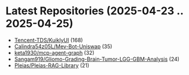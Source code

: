 # Latest Repositories (2025-04-23 .. 2025-04-25)

- [Tencent-TDS/KuiklyUI](https://github.com/Tencent-TDS/KuiklyUI) (168)
- [Calindra54z05L/Mev-Bot-Uniswap](https://github.com/Calindra54z05L/Mev-Bot-Uniswap) (35)
- [keta1930/mcp-agent-graph](https://github.com/keta1930/mcp-agent-graph) (32)
- [Sangam919/Gliomo-Grading-Brain-Tumor-LGG-GBM-Analysis](https://github.com/Sangam919/Gliomo-Grading-Brain-Tumor-LGG-GBM-Analysis) (24)
- [Pleias/Pleias-RAG-Library](https://github.com/Pleias/Pleias-RAG-Library) (21)
